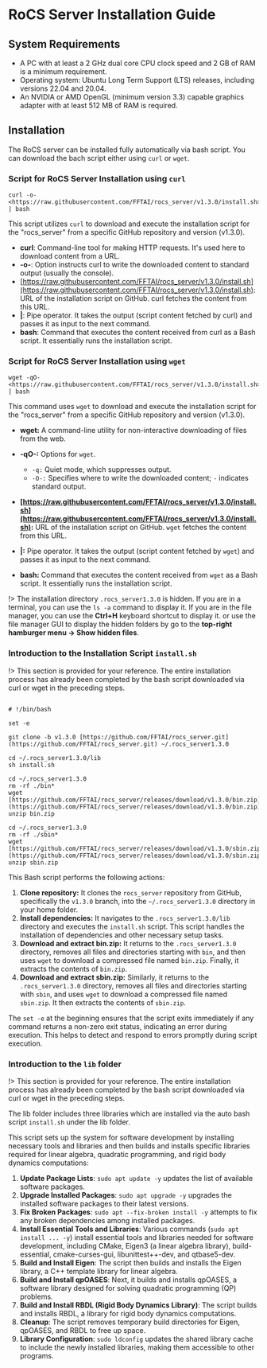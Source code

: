 # RoCS Server Installation Guide

## **System Requirements**

* A PC  with at least a 2 GHz dual core CPU clock speed and 2 GB of RAM is a minimum requirement.
* Operating system: Ubuntu Long Term Support (LTS) releases, including versions 22.04 and 20.04.
* An NVIDIA or AMD OpenGL (minimum version 3.3) capable graphics adapter with at least 512 MB of RAM is required.

## Installation

The RoCS server can be installed fully automatically via bash script. You can download the bach script either using `curl` or `wget`.

### Script for RoCS Server Installation using `curl`

```
curl -o- <https://raw.githubusercontent.com/FFTAI/rocs_server/v1.3.0/install.sh> | bash
```

This script utilizes `curl` to download and execute the installation script for the "rocs_server" from a specific GitHub repository and version (v1.3.0).

* **curl**: Command-line tool for making HTTP requests. It's used here to download content from a URL.
* **-o-**: Option instructs curl to write the downloaded content to standard output (usually the console).
* [https://raw.githubusercontent.com/FFTAI/rocs_server/v1.3.0/install.sh](https://raw.githubusercontent.com/FFTAI/rocs_server/v1.3.0/install.sh): URL of the installation script on GitHub. curl fetches the content from this URL.
* **|**: Pipe operator. It takes the output (script content fetched by curl) and passes it as input to the next command.
* **bash**: Command that executes the content received from curl as a Bash script. It essentially runs the installation script.

### Script for RoCS Server Installation using `wget`

```
wget -qO- <https://raw.githubusercontent.com/FFTAI/rocs_server/v1.3.0/install.sh> | bash
```

This command uses `wget` to download and execute the installation script for the "rocs_server" from a specific GitHub repository and version (v1.3.0).

* **wget:** A command-line utility for non-interactive downloading of files from the web.
* **-qO-:** Options for `wget`.

  * `-q:` Quiet mode, which suppresses output.
  * `-O-:` Specifies where to write the downloaded content; `-` indicates standard output.
* **[https://raw.githubusercontent.com/FFTAI/rocs_server/v1.3.0/install.sh](https://raw.githubusercontent.com/FFTAI/rocs_server/v1.3.0/install.sh):** URL of the installation script on GitHub. `wget` fetches the content from this URL.
* **|:** Pipe operator. It takes the output (script content fetched by `wget`) and passes it as input to the next command.
* **bash:** Command that executes the content received from `wget` as a Bash script. It essentially runs the installation script.

!> The installation directory `.rocs_server1.3.0` is hidden. If you are in a terminal, you can use the `ls -a` command to display it. If you are in the file manager, you can use the **Ctrl+H**  keyboard shortcut to display it. or use the file manager GUI to display the hidden folders by go to the **top-right hamburger menu → Show hidden files**.

### Introduction to the Installation Script `install.sh`

!> This section is provided for your reference. The entire installation process has already been completed by the bash script downloaded via curl or wget in the preceding steps.

```

# !/bin/bash

set -e

git clone -b v1.3.0 [https://github.com/FFTAI/rocs_server.git](https://github.com/FFTAI/rocs_server.git) ~/.rocs_server1.3.0

cd ~/.rocs_server1.3.0/lib
sh install.sh

cd ~/.rocs_server1.3.0
rm -rf ./bin*
wget [https://github.com/FFTAI/rocs_server/releases/download/v1.3.0/bin.zip](https://github.com/FFTAI/rocs_server/releases/download/v1.3.0/bin.zip)
unzip bin.zip

cd ~/.rocs_server1.3.0
rm -rf ./sbin*
wget [https://github.com/FFTAI/rocs_server/releases/download/v1.3.0/sbin.zip](https://github.com/FFTAI/rocs_server/releases/download/v1.3.0/sbin.zip)
unzip sbin.zip

```

This Bash script performs the following actions:

1. **Clone repository:** It clones the `rocs_server` repository from GitHub, specifically the `v1.3.0` branch, into the `~/.rocs_server1.3.0` directory in your home folder.
2. **Install dependencies:** It navigates to the `.rocs_server1.3.0/lib` directory and executes the `install.sh` script. This script handles the installation of dependencies and other necessary setup tasks.
3. **Download and extract bin.zip:** It returns to the `.rocs_server1.3.0` directory, removes all files and directories starting with `bin`, and then uses `wget` to download a compressed file named `bin.zip`. Finally, it extracts the contents of `bin.zip`.
4. **Download and extract sbin.zip:** Similarly, it returns to the `.rocs_server1.3.0` directory, removes all files and directories starting with `sbin`, and uses `wget` to download a compressed file named `sbin.zip`. It then extracts the contents of `sbin.zip`.

The `set -e` at the beginning ensures that the script exits immediately if any command returns a non-zero exit status, indicating an error during execution. This helps to detect and respond to errors promptly during script execution.

### Introduction to the `lib` folder

!> This section is provided for your reference. The entire installation process has already been completed by the bash script downloaded via curl or wget in the preceding steps.

The lib folder includes three libraries which are installed via the auto bash script `install.sh` under the lib folder.

This script sets up the system for software development by installing necessary tools and libraries and then builds and installs specific libraries required for linear algebra, quadratic programming, and rigid body dynamics computations:

1. **Update Package Lists**: `sudo apt update -y` updates the list of available software packages.
2. **Upgrade Installed Packages**: `sudo apt upgrade -y` upgrades the installed software packages to their latest versions.
3. **Fix Broken Packages**: `sudo apt --fix-broken install -y` attempts to fix any broken dependencies among installed packages.
4. **Install Essential Tools and Libraries**: Various commands (`sudo apt install ... -y`) install essential tools and libraries needed for software development, including CMake, Eigen3 (a linear algebra library), build-essential, cmake-curses-gui, libunittest++-dev, and qtbase5-dev.
5. **Build and Install Eigen**: The script then builds and installs the Eigen library, a C++ template library for linear algebra.
6. **Build and Install qpOASES**: Next, it builds and installs qpOASES, a software library designed for solving quadratic programming (QP) problems.
7. **Build and Install RBDL (Rigid Body Dynamics Library)**: The script builds and installs RBDL, a library for rigid body dynamics computations.
8. **Cleanup**: The script removes temporary build directories for Eigen, qpOASES, and RBDL to free up space.
9. **Library Configuration**: `sudo ldconfig` updates the shared library cache to include the newly installed libraries, making them accessible to other programs.
